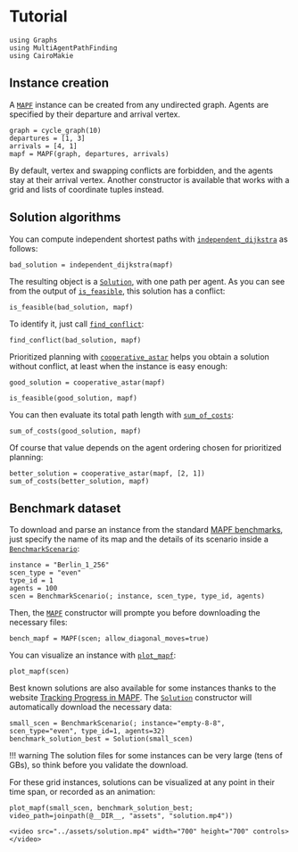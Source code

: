 # Tutorial

```@example tuto
using Graphs
using MultiAgentPathFinding
using CairoMakie
```

## Instance creation

A [`MAPF`](@ref) instance can be created from any undirected graph.
Agents are specified by their departure and arrival vertex.

```@example tuto
graph = cycle_graph(10)
departures = [1, 3]
arrivals = [4, 1]
mapf = MAPF(graph, departures, arrivals)
```

By default, vertex and swapping conflicts are forbidden, and the agents stay at their arrival vertex.
Another constructor is available that works with a grid and lists of coordinate tuples instead.

## Solution algorithms

You can compute independent shortest paths with [`independent_dijkstra`](@ref) as follows:

```@example tuto
bad_solution = independent_dijkstra(mapf)
```

The resulting object is a [`Solution`](@ref), with one path per agent.
As you can see from the output of [`is_feasible`](@ref), this solution has a conflict:

```@example tuto
is_feasible(bad_solution, mapf)
```

To identify it, just call [`find_conflict`](@ref):

```@example tuto
find_conflict(bad_solution, mapf)
```

Prioritized planning with [`cooperative_astar`](@ref) helps you obtain a solution without conflict, at least when the instance is easy enough:

```@example tuto
good_solution = cooperative_astar(mapf)
```

```@example tuto
is_feasible(good_solution, mapf)
```

You can then evaluate its total path length with [`sum_of_costs`](@ref):

```@example tuto
sum_of_costs(good_solution, mapf)
```

Of course that value depends on the agent ordering chosen for prioritized planning:

```@example tuto
better_solution = cooperative_astar(mapf, [2, 1])
sum_of_costs(better_solution, mapf)
```

## Benchmark dataset

To download and parse an instance from the standard [MAPF benchmarks](https://www.movingai.com/benchmarks/mapf.html), just specify the name of its map and the details of its scenario inside a [`BenchmarkScenario`](@ref):

```@example tuto
instance = "Berlin_1_256"
scen_type = "even"
type_id = 1
agents = 100
scen = BenchmarkScenario(; instance, scen_type, type_id, agents)
```

Then, the [`MAPF`](@ref) constructor will prompte you before downloading the necessary files:

```@example tuto
bench_mapf = MAPF(scen; allow_diagonal_moves=true)
```

You can visualize an instance with [`plot_mapf`](@ref):

```@example tuto
plot_mapf(scen)
```

Best known solutions are also available for some instances thanks to the website [Tracking Progress in MAPF](https://tracker.pathfinding.ai/).
The [`Solution`](@ref) constructor will automatically download the necessary data:

```@example tuto
small_scen = BenchmarkScenario(; instance="empty-8-8", scen_type="even", type_id=1, agents=32)
benchmark_solution_best = Solution(small_scen)
```

!!! warning
    The solution files for some instances can be very large (tens of GBs), so think before you validate the download.

For these grid instances, solutions can be visualized at any point in their time span, or recorded as an animation:

```@example tuto
plot_mapf(small_scen, benchmark_solution_best; video_path=joinpath(@__DIR__, "assets", "solution.mp4"))
```

```@raw html
<video src="../assets/solution.mp4" width="700" height="700" controls></video>
```
